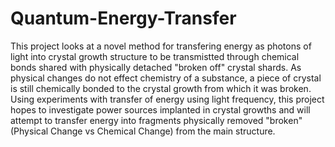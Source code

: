 # Quantum-Energy-Transfer
This project looks at a novel method for transfering energy as photons of light into crystal growth structure to be transmistted through chemical bonds shared with physically detached "broken off" crystal shards. As physical changes do not effect chemistry of a substance, a piece of crystal is still chemically bonded to the crystal growth from which it was broken. Using experiments with transfer of energy using light frequency, this project hopes to investigate power sources implanted in crystal growths and will attempt to transfer energy into fragments physically removed "broken" (Physical Change vs Chemical Change) from the main structure.

